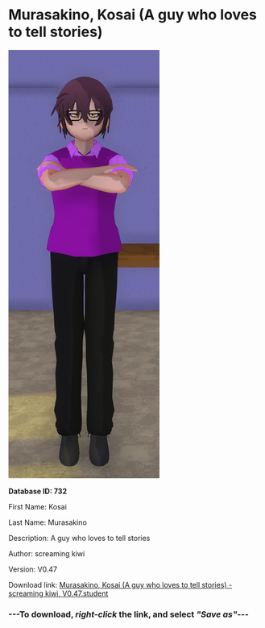 # Murasakino, Kosai (A guy who loves to tell stories)

<img src="https://raw.githubusercontent.com/Arbiter1223/Daigaku-Gurashi-Custom-Students/master/Students/Files/Murasakino%2C%20Kosai%20(A%20guy%20who%20loves%20to%20tell%20stories).png" title="Murasakino, Kosai (A guy who loves to tell stories) - screaming kiwi, V0.47">

**Database ID: 732**

First Name: Kosai

Last Name: Murasakino

Description: A guy who loves to tell stories

Author: screaming kiwi

Version: V0.47

Download link: <a href="https://raw.githubusercontent.com/Arbiter1223/Daigaku-Gurashi-Custom-Students/master/Students/Files/Murasakino%2C%20Kosai%20(A%20guy%20who%20loves%20to%20tell%20stories)%20-%20screaming%20kiwi%2C%20V0.47.student">Murasakino, Kosai (A guy who loves to tell stories) - screaming kiwi, V0.47.student</a>

### ---**To download, _right-click_ the link, and select _"Save as"_**---
